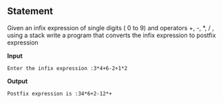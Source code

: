 ## Statement
Given an infix expression of single digits ( 0 to 9) and operators +, -, *, / , using a stack write a program that
converts the infix expression to postfix expression

**Input**
```
Enter the infix expression :3*4+6-2+1*2
```
**Output**
```
Postfix expression is :34*6+2-12*+
```